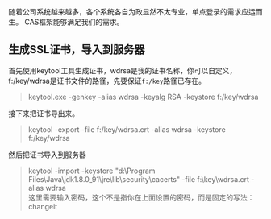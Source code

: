 随着公司系统越来越多，各个系统各自为政显然不太专业，单点登录的需求应运而生。
CAS框架能够满足我们的需求。

## 生成SSL证书，导入到服务器
首先使用keytool工具生成证书，wdrsa是我的证书名称，你可以自定义，f:/key/wdrsa是证书文件的路径，先要保证`f:/key`路径已存在。
>keytool.exe -genkey -alias wdrsa -keyalg RSA -keystore f:/key/wdrsa  

接下来把证书导出来。
>keytool -export -file f:/key/wdrsa.crt -alias wdrsa -keystore f:/key/wdrsa  

然后把证书导入到服务器
>keytool -import -keystore "d:\Program Files\Java\jdk1.8.0_91\jre\lib\security\cacerts" -file f:\key\wdrsa.crt -alias wdrsa  
这里需要输入密码，这个不是指你在上面设置的密码，而是固定的写法：
>changeit  

